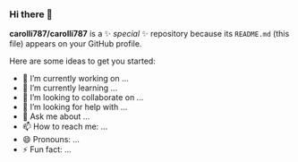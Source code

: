 ### Hi there 👋


**carolli787/carolli787** is a ✨ _special_ ✨ repository because its `README.md` (this file) appears on your GitHub profile.

Here are some ideas to get you started:

- 🔭 I’m currently working on ...
- 🌱 I’m currently learning ...
- 👯 I’m looking to collaborate on ...
- 🤔 I’m looking for help with ...
- 💬 Ask me about ...
- 📫 How to reach me: ...
- 😄 Pronouns: ...
- ⚡ Fun fact: ...

<!--
### Hello, I'm Carol Li! 👋

My interests lie at the intersection of technology and social impact, and I enjoy exploring how data science can contribute to meaningful societal change. Currently, I'm a Data Science & Sociology student at UC Berkeley. 

#### 🔧 Technologies & Tools

- Python, Java, SQL
- Machine Learning, Data Analytics & Visualization
- Git, GitHub

#### 🌱 I'm Currently Learning

- [Technology/Framework you are learning]

#### 📊 GitHub Stats

[![Your GitHub Stats](https://camo.githubusercontent.com/343d377b31452754ef42dd9be93a95ca3ff1aa89cd7de6f6aa90a1c0a505dc94/68747470733a2f2f6769746875622d726561646d652d73746174732e76657263656c2e6170702f6170693f757365726e616d653d6361726f6c6c693738372673686f775f69636f6e733d7472756526636f756e745f707269766174653d7472756526686964653d636f6e74726962732c707273)](https://github.com/carolli787)

#### 🚀 Projects

Here are some projects I'm proud of:

- [Project 1: Name](link)
- [Project 2: Name](link)
- ...

#### 📫 How to Reach Me

Feel free to connect with me on [LinkedIn](https://www.linkedin.com/in/carol-lli/) or drop me an email at [carolli787@berkeley.edu](carolli787@berkeley.edu).

Let's collaborate and build something amazing together!
-->

